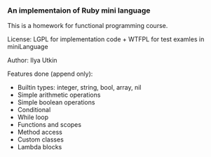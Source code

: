 ### An implementaion of Ruby mini language

This is a homework for functional programming course.

License: LGPL for implementation code + WTFPL for test examles in miniLanguage

Author: Ilya Utkin

Features done (append only):

- Builtin types: integer, string, bool, array, nil
- Simple arithmetic operations
- Simple boolean operations
- Conditional
- While loop
- Functions and scopes
- Method access
- Custom classes
- Lambda blocks